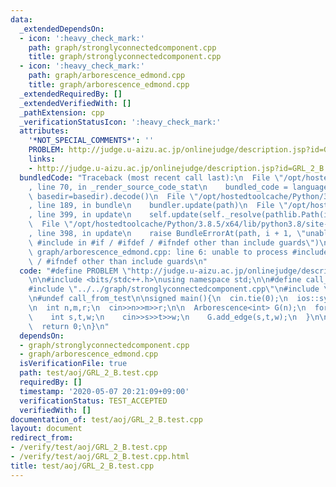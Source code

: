 ```yaml
---
data:
  _extendedDependsOn:
  - icon: ':heavy_check_mark:'
    path: graph/stronglyconnectedcomponent.cpp
    title: graph/stronglyconnectedcomponent.cpp
  - icon: ':heavy_check_mark:'
    path: graph/arborescence_edmond.cpp
    title: graph/arborescence_edmond.cpp
  _extendedRequiredBy: []
  _extendedVerifiedWith: []
  _pathExtension: cpp
  _verificationStatusIcon: ':heavy_check_mark:'
  attributes:
    '*NOT_SPECIAL_COMMENTS*': ''
    PROBLEM: http://judge.u-aizu.ac.jp/onlinejudge/description.jsp?id=GRL_2_B
    links:
    - http://judge.u-aizu.ac.jp/onlinejudge/description.jsp?id=GRL_2_B
  bundledCode: "Traceback (most recent call last):\n  File \"/opt/hostedtoolcache/Python/3.8.5/x64/lib/python3.8/site-packages/onlinejudge_verify/documentation/build.py\"\
    , line 70, in _render_source_code_stat\n    bundled_code = language.bundle(stat.path,\
    \ basedir=basedir).decode()\n  File \"/opt/hostedtoolcache/Python/3.8.5/x64/lib/python3.8/site-packages/onlinejudge_verify/languages/cplusplus.py\"\
    , line 189, in bundle\n    bundler.update(path)\n  File \"/opt/hostedtoolcache/Python/3.8.5/x64/lib/python3.8/site-packages/onlinejudge_verify/languages/cplusplus_bundle.py\"\
    , line 399, in update\n    self.update(self._resolve(pathlib.Path(included), included_from=path))\n\
    \  File \"/opt/hostedtoolcache/Python/3.8.5/x64/lib/python3.8/site-packages/onlinejudge_verify/languages/cplusplus_bundle.py\"\
    , line 398, in update\n    raise BundleErrorAt(path, i + 1, \"unable to process\
    \ #include in #if / #ifdef / #ifndef other than include guards\")\nonlinejudge_verify.languages.cplusplus_bundle.BundleErrorAt:\
    \ graph/arborescence_edmond.cpp: line 6: unable to process #include in #if / #ifdef\
    \ / #ifndef other than include guards\n"
  code: "#define PROBLEM \"http://judge.u-aizu.ac.jp/onlinejudge/description.jsp?id=GRL_2_B\"\
    \n\n#include <bits/stdc++.h>\nusing namespace std;\n\n#define call_from_test\n\
    #include \"../../graph/stronglyconnectedcomponent.cpp\"\n#include \"../../graph/arborescence_edmond.cpp\"\
    \n#undef call_from_test\n\nsigned main(){\n  cin.tie(0);\n  ios::sync_with_stdio(0);\n\
    \n  int n,m,r;\n  cin>>n>>m>>r;\n\n  Arborescence<int> G(n);\n  for(int i=0;i<m;i++){\n\
    \    int s,t,w;\n    cin>>s>>t>>w;\n    G.add_edge(s,t,w);\n  }\n\n  cout<<G.build(r)<<endl;\n\
    \  return 0;\n}\n"
  dependsOn:
  - graph/stronglyconnectedcomponent.cpp
  - graph/arborescence_edmond.cpp
  isVerificationFile: true
  path: test/aoj/GRL_2_B.test.cpp
  requiredBy: []
  timestamp: '2020-05-07 20:21:09+09:00'
  verificationStatus: TEST_ACCEPTED
  verifiedWith: []
documentation_of: test/aoj/GRL_2_B.test.cpp
layout: document
redirect_from:
- /verify/test/aoj/GRL_2_B.test.cpp
- /verify/test/aoj/GRL_2_B.test.cpp.html
title: test/aoj/GRL_2_B.test.cpp
---
```

